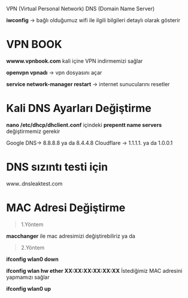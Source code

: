 VPN (Virtual Personal Network)
DNS (Domain Name Server)

**iwconfig** -> bağlı olduğumuz wifi ile ilgili bilgileri detaylı olarak gösterir

# VPN BOOK

**wwww.vpnbook.com** kali içine VPN indirmemizi sağlar

**openvpn vpnadı** -> vpn dosyasını açar

**service network-manager restart** -> internet sunucularını resetler

# Kali DNS Ayarları Değiştirme

**nano /etc/dhcp/dhclient.conf** içindeki **prepentt name servers** değiştirmemiz gerekir

Google DNS-> 8.8.8.8 ya da 8.4.4.8
Cloudflare -> 1.1.1.1. ya da 1.0.0.1

# DNS sızıntı testi için

www..dnsleaktest.com

# MAC Adresi Değiştirme

> 1.Yöntem

**macchanger** ile mac adresimizi değiştirebiliriz ya da
>2.Yöntem

**ifconfig wlan0 down**

**ifconfig wlan hw ether XX:XX:XX:XX:XX:XX**   İstediğimiz MAC adresini yapmamızı sağlar

**ifconfig wlan0 up**
